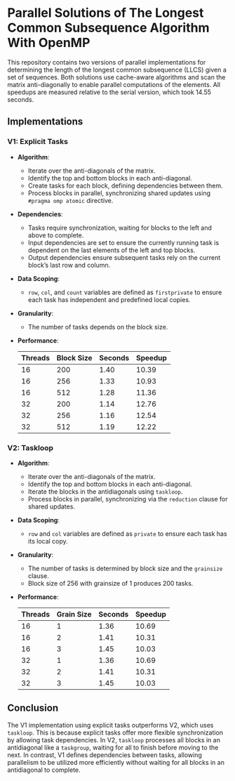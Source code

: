 # Parallel Solutions of The Longest Common Subsequence Algorithm With OpenMP

This repository contains two versions of parallel implementations for determining the length of the longest common subsequence (LLCS) given a set of sequences. Both solutions use cache-aware algorithms and scan the matrix anti-diagonally to enable parallel computations of the elements. All speedups are measured relative to the serial version, which took 14.55 seconds.

## Implementations

### V1: Explicit Tasks
- **Algorithm**:
  - Iterate over the anti-diagonals of the matrix.
  - Identify the top and bottom blocks in each anti-diagonal.
  - Create tasks for each block, defining dependencies between them.
  - Process blocks in parallel, synchronizing  shared updates using `#pragma omp atomic` directive.
  
- **Dependencies**:
  - Tasks require synchronization, waiting for blocks to the left and above to complete.
  - Input dependencies are set to ensure the currently running task is dependent on the last elements of the left and top blocks.
  - Output dependencies ensure subsequent tasks rely on the current block’s last row and column.

- **Data Scoping**:
  - `row`, `col`, and `count` variables are defined as `firstprivate` to ensure each task has independent and predefined local copies.

- **Granularity**:
  - The number of tasks depends on the block size.
  
- **Performance**:

  | Threads | Block Size | Seconds | Speedup |
  |---------|------------|---------|---------|
  | 16      | 200        | 1.40    | 10.39   |
  | 16      | 256        | 1.33    | 10.93   |
  | 16      | 512        | 1.28    | 11.36   |
  | 32      | 200        | 1.14    | 12.76   |
  | 32      | 256        | 1.16    | 12.54   |
  | 32      | 512        | 1.19    | 12.22   |

### V2: Taskloop
- **Algorithm**:
  - Iterate over the anti-diagonals of the matrix.
  - Identify the top and bottom blocks in each anti-diagonal.
  - Iterate the blocks in the antidiagonals using `taskloop`.
  - Process blocks in parallel, synchronizing via the `reduction` clause for shared updates.

- **Data Scoping**:
  - `row` and `col` variables are defined as `private` to ensure each task has its local copy.

- **Granularity**:
  - The number of tasks is determined by block size and the `grainsize` clause.
  - Block size of 256 with grainsize of 1 produces 200 tasks.

- **Performance**:

  | Threads | Grain Size | Seconds | Speedup |
  |---------|------------|---------|---------|
  | 16      | 1          | 1.36    | 10.69   |
  | 16      | 2          | 1.41    | 10.31   |
  | 16      | 3          | 1.45    | 10.03   |
  | 32      | 1          | 1.36    | 10.69   |
  | 32      | 2          | 1.41    | 10.31   |
  | 32      | 3          | 1.45    | 10.03   |


## Conclusion
The V1 implementation using explicit tasks outperforms V2, which uses `taskloop`. This is because explicit tasks offer more flexible synchronization by allowing task dependencies. In V2, `taskloop` processes all blocks in an antidiagonal like a `taskgroup`, waiting for all to finish before moving to the next. In contrast, V1 defines dependencies between tasks, allowing parallelism to be utilized more efficiently without waiting for all blocks in an antidiagonal to complete.